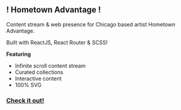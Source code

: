 ## ! Hometown Advantage !

Content stream & web presence for Chicago based artist Hometown Advantage.

Built with ReactJS, React Router & SCSS!

**Featuring**
- Infinite scroll content stream
- Curated collections
- Interactive content
- 100% SVG

### [Check it out!](http://hta.eightnine.co)
